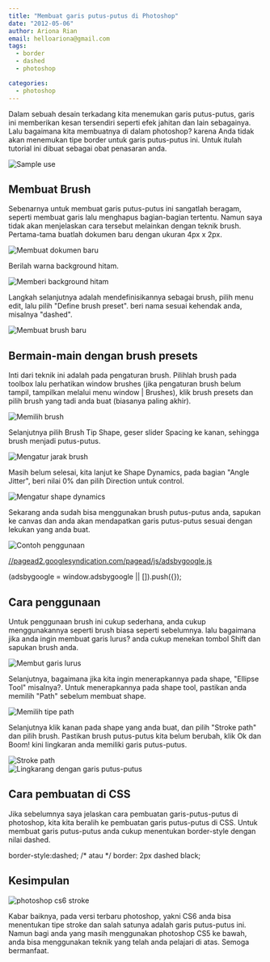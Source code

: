 ```yaml
---
title: "Membuat garis putus-putus di Photoshop"
date: "2012-05-06"
author: Ariona Rian
email: helloariona@gmail.com
tags: 
  - border
  - dashed
  - photoshop

categories: 
  - photoshop
---
```


Dalam sebuah desain terkadang kita menemukan garis putus-putus, garis ini memberikan kesan tersendiri seperti efek jahitan dan lain sebagainya. Lalu bagaimana kita membuatnya di dalam photoshop? karena Anda tidak akan menemukan tipe border untuk garis putus-putus ini. Untuk itulah tutorial ini dibuat sebagai obat penasaran anda.

![Sample use](/assets/img/sample.jpg)

## Membuat Brush

Sebenarnya untuk membuat garis putus-putus ini sangatlah beragam, seperti membuat garis lalu menghapus bagian-bagian tertentu. Namun saya tidak akan menjelaskan cara tersebut melainkan dengan teknik brush. Pertama-tama buatlah dokumen baru dengan ukuran 4px x 2px.

![Membuat dokumen baru](/assets/img/new.jpg)

Berilah warna background hitam.

![Memberi background hitam](/assets/img/color.jpg)

Langkah selanjutnya adalah mendefinisikannya sebagai brush, pilih menu edit, lalu pilih "Define brush preset". beri nama sesuai kehendak anda, misalnya "dashed".

![Membuat brush baru](/assets/img/define.jpg)

## Bermain-main dengan brush presets

Inti dari teknik ini adalah pada pengaturan brush. Pilihlah brush pada toolbox lalu perhatikan window brushes (jika pengaturan brush belum tampil, tampilkan melalui menu window | Brushes), klik brush presets dan pilih brush yang tadi anda buat (biasanya paling akhir).

![Memilih brush](/assets/img/pick.jpg)

Selanjutnya pilih Brush Tip Shape, geser slider Spacing ke kanan, sehingga brush menjadi putus-putus.

![Mengatur jarak brush](/assets/img/spacing.jpg)

Masih belum selesai, kita lanjut ke Shape Dynamics, pada bagian "Angle Jitter", beri nilai 0% dan pilih Direction untuk control.

![Mengatur shape dynamics](/assets/img/shape.jpg)

Sekarang anda sudah bisa menggunakan brush putus-putus anda, sapukan ke canvas dan anda akan mendapatkan garis putus-putus sesuai dengan lekukan yang anda buat.

![Contoh penggunaan](/assets/img/use.jpg)

[//pagead2.googlesyndication.com/pagead/js/adsbygoogle.js](//pagead2.googlesyndication.com/pagead/js/adsbygoogle.js)

(adsbygoogle = window.adsbygoogle || \[\]).push({});

## Cara penggunaan

Untuk penggunaan brush ini cukup sederhana, anda cukup menggunakannya seperti brush biasa seperti sebelumnya. lalu bagaimana jika anda ingin membuat garis lurus? anda cukup menekan tombol Shift dan sapukan brush anda.

![Membut garis lurus](/assets/img/straight.jpg)

Selanjutnya, bagaimana jika kita ingin menerapkannya pada shape, "Ellipse Tool" misalnya?. Untuk menerapkannya pada shape tool, pastikan anda memilih "Path" sebelum membuat shape.

![Memilih tipe path](/assets/img/path.jpg)

Selanjutnya klik kanan pada shape yang anda buat, dan pilih "Stroke path" dan pilih brush. Pastikan brush putus-putus kita belum berubah, klik Ok dan Boom! kini lingkaran anda memiliki garis putus-putus.

![Stroke path](/assets/img/stroke.jpg)  
![Lingkarang dengan garis putus-putus](/assets/img/result.jpg)

## Cara pembuatan di CSS

Jika sebelumnya saya jelaskan cara pembuatan garis-putus-putus di photoshop, kita kita beralih ke pembuatan garis putus-putus di CSS. Untuk membuat garis putus-putus anda cukup menentukan border-style dengan nilai dashed.

border-style:dashed; /\* atau \*/
border: 2px dashed black;

## Kesimpulan

![photoshop cs6 stroke](/assets/img/cs6.jpg)

Kabar baiknya, pada versi terbaru photoshop, yakni CS6 anda bisa menentukan tipe stroke dan salah satunya adalah garis putus-putus ini. Namun bagi anda yang masih menggunakan photoshop CS5 ke bawah, anda bisa menggunakan teknik yang telah anda pelajari di atas. Semoga bermanfaat.
